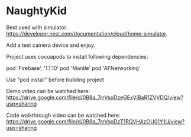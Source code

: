 # NaughtyKid

Best used with simulator:
https://developer.nest.com/documentation/cloud/home-simulator.

Add a test camera device and enjoy.

Project uses cocoapods to install following dependencies:

pod 'Firebase', '1.1.10'
pod 'Mantle'
pod 'AFNetworking'

Use "pod install" before building project


Demo video can be watched here:
https://drive.google.com/file/d/0B8a_7rrVspDzeGExVjBaR1ZVVDQ/view?usp=sharing

Code walkthrough video can be watched here:
https://drive.google.com/file/d/0B8a_7rrVspDzT1RQVHAzOU01Y1U/view?usp=sharing
